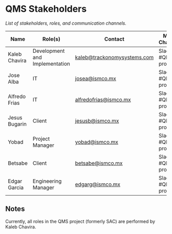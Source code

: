 # QMS Stakeholders

_List of stakeholders, roles, and communication channels._

| Name          | Role(s)                        | Contact                                                           | Main Channel       |
| ------------- | ------------------------------ | ----------------------------------------------------------------- | ------------------ |
| Kaleb Chavira | Development and Implementation | [kaleb@trackonomysystems.com](mailto:kaleb@trackonomysystems.com) | Slack #QMS-project |
| Jose Alba     | IT                             | [josea@ismco.mx](mailto:josea@ismco.mx)                           | Slack #QMS-project |
| Alfredo Frias | IT                             | [alfredofrias@ismco.mx](mailto:alfredofrias@ismco.mx)             | Slack #QMS-project |
| Jesus Bugarin | Client                         | [jesusb@ismco.mx](mailto:jesusb@ismco.mx)                         | Slack #QMS-project |
| Yobad         | Project Manager                | [yobad@ismco.mx](mailto:yobad@ismco.mx)                           | Slack #QMS-project |
| Betsabe       | Client                         | [betsabe@ismco.mx](mailto:betsabe@ismco.mx)                       | Slack #QMS-project |
| Edgar Garcia  | Engineering Manager            | [edgarg@ismco.mx](mailto:edgarg@ismco.mx)                         | Slack #QMS-project |

## Notes

Currently, all roles in the QMS project (formerly SAC) are performed by Kaleb Chavira.
